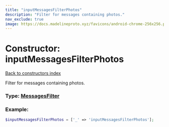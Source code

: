 ```yaml
---
title: "inputMessagesFilterPhotos"
description: "Filter for messages containing photos."
nav_exclude: true
image: https://docs.madelineproto.xyz/favicons/android-chrome-256x256.png
---
```

# Constructor: inputMessagesFilterPhotos  
[Back to constructors index](/API_docs/constructors/index.html)



Filter for messages containing photos.




### Type: [MessagesFilter](/API_docs/types/MessagesFilter.html)


### Example:

```php
$inputMessagesFilterPhotos = ['_' => 'inputMessagesFilterPhotos'];
```  
